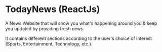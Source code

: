 # TodayNews (ReactJs)

A News Website that will show you what's happening around you & keep you updated by providing fresh news.

It contains different sections according to the user's choice of interest (Sports, Entertainment, Technology, etc.).
